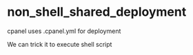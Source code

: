 # non_shell_shared_deployment

cpanel uses .cpanel.yml for deployment

We can trick it to execute shell script

